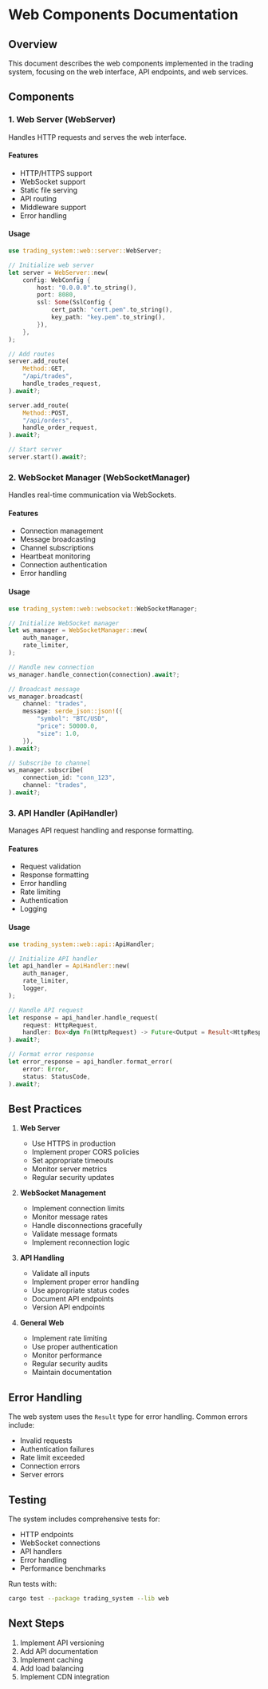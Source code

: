 # Web Components Documentation

## Overview
This document describes the web components implemented in the trading system, focusing on the web interface, API endpoints, and web services.

## Components

### 1. Web Server (WebServer)
Handles HTTP requests and serves the web interface.

#### Features
- HTTP/HTTPS support
- WebSocket support
- Static file serving
- API routing
- Middleware support
- Error handling

#### Usage
```rust
use trading_system::web::server::WebServer;

// Initialize web server
let server = WebServer::new(
    config: WebConfig {
        host: "0.0.0.0".to_string(),
        port: 8080,
        ssl: Some(SslConfig {
            cert_path: "cert.pem".to_string(),
            key_path: "key.pem".to_string(),
        }),
    },
);

// Add routes
server.add_route(
    Method::GET,
    "/api/trades",
    handle_trades_request,
).await?;

server.add_route(
    Method::POST,
    "/api/orders",
    handle_order_request,
).await?;

// Start server
server.start().await?;
```

### 2. WebSocket Manager (WebSocketManager)
Handles real-time communication via WebSockets.

#### Features
- Connection management
- Message broadcasting
- Channel subscriptions
- Heartbeat monitoring
- Connection authentication
- Error handling

#### Usage
```rust
use trading_system::web::websocket::WebSocketManager;

// Initialize WebSocket manager
let ws_manager = WebSocketManager::new(
    auth_manager,
    rate_limiter,
);

// Handle new connection
ws_manager.handle_connection(connection).await?;

// Broadcast message
ws_manager.broadcast(
    channel: "trades",
    message: serde_json::json!({
        "symbol": "BTC/USD",
        "price": 50000.0,
        "size": 1.0,
    }),
).await?;

// Subscribe to channel
ws_manager.subscribe(
    connection_id: "conn_123",
    channel: "trades",
).await?;
```

### 3. API Handler (ApiHandler)
Manages API request handling and response formatting.

#### Features
- Request validation
- Response formatting
- Error handling
- Rate limiting
- Authentication
- Logging

#### Usage
```rust
use trading_system::web::api::ApiHandler;

// Initialize API handler
let api_handler = ApiHandler::new(
    auth_manager,
    rate_limiter,
    logger,
);

// Handle API request
let response = api_handler.handle_request(
    request: HttpRequest,
    handler: Box<dyn Fn(HttpRequest) -> Future<Output = Result<HttpResponse, Error>>>,
).await?;

// Format error response
let error_response = api_handler.format_error(
    error: Error,
    status: StatusCode,
).await?;
```

## Best Practices

1. **Web Server**
   - Use HTTPS in production
   - Implement proper CORS policies
   - Set appropriate timeouts
   - Monitor server metrics
   - Regular security updates

2. **WebSocket Management**
   - Implement connection limits
   - Monitor message rates
   - Handle disconnections gracefully
   - Validate message formats
   - Implement reconnection logic

3. **API Handling**
   - Validate all inputs
   - Implement proper error handling
   - Use appropriate status codes
   - Document API endpoints
   - Version API endpoints

4. **General Web**
   - Implement rate limiting
   - Use proper authentication
   - Monitor performance
   - Regular security audits
   - Maintain documentation

## Error Handling
The web system uses the `Result` type for error handling. Common errors include:
- Invalid requests
- Authentication failures
- Rate limit exceeded
- Connection errors
- Server errors

## Testing
The system includes comprehensive tests for:
- HTTP endpoints
- WebSocket connections
- API handlers
- Error handling
- Performance benchmarks

Run tests with:
```bash
cargo test --package trading_system --lib web
```

## Next Steps
1. Implement API versioning
2. Add API documentation
3. Implement caching
4. Add load balancing
5. Implement CDN integration 
